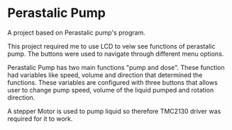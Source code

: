 # Perastalic Pump
 
A project based on Perastalic pump's program. 



This project required me to use LCD to veiw see functions of perastalic pump.
The buttons were used to navigate through different menu options.




Perastalic Pump has two main functions "pump and dose". These function had variables like speed, volume and direction that determined the functions. These variables are configured with three buttons that allows user to change pump speed, volume of the liquid pumped and rotation direction. 



A stepper Motor is used to pump liquid so therefore TMC2130 driver was required for it to work. 
